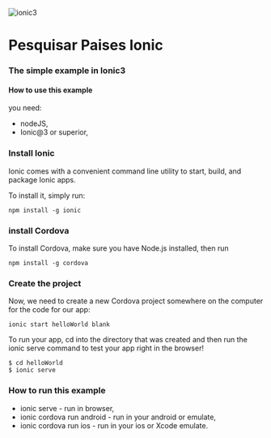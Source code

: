 ![ionic3](https://upload.wikimedia.org/wikipedia/commons/thumb/d/d1/Ionic_Logo.svg/1200px-Ionic_Logo.svg.png)

# Pesquisar Paises Ionic

### The simple example in Ionic3 ###
#### How to use this example ####

you need:
*    nodeJS,
*   Ionic@3 or superior,

### Install Ionic

Ionic comes with a convenient command line utility to start, build, and package Ionic apps.

To install it, simply run:

```
npm install -g ionic

```

### install Cordova

To install Cordova, make sure you have Node.js installed, then run

```
npm install -g cordova

```

### Create the project

Now, we need to create a new Cordova project somewhere on the computer for the code for our app:

```
ionic start helloWorld blank

```

To run your app, cd into the directory that was created and then run the ionic serve command to test your app right in the browser!

```
$ cd helloWorld
$ ionic serve

```

### How to run this example ###

* ionic serve - run in browser,
* ionic cordova run android - run in your android or emulate,
* ionic cordova run ios - run in your ios or Xcode emulate.




